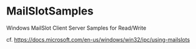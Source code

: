 # MailSlotSamples
Windows MailSlot Client Server Samples for Read/Write

cf.
https://docs.microsoft.com/en-us/windows/win32/ipc/using-mailslots
